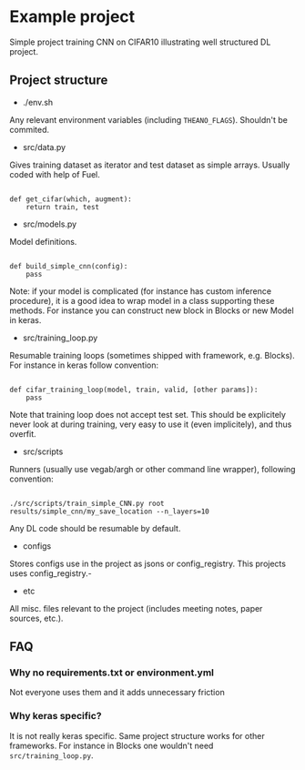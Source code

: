 # Example project

Simple project training CNN on CIFAR10 illustrating well structured DL project. 

## Project structure

* ./env.sh

Any relevant environment variables (including `THEANO_FLAGS`). Shouldn't be commited. 

* src/data.py

Gives training dataset as iterator and test dataset as simple arrays. Usually coded with help of Fuel.

```{python}

def get_cifar(which, augment):
    return train, test

```

* src/models.py

Model definitions.

```{python}

def build_simple_cnn(config):
    pass

```

Note: if your model is complicated (for instance has custom inference procedure), it is a good
idea to wrap model in a class supporting these methods. For instance you can construct new block in Blocks
or new Model in keras.

* src/training_loop.py

Resumable training loops (sometimes shipped with framework, e.g. Blocks). For instance in keras follow convention:

```{python}

def cifar_training_loop(model, train, valid, [other params]):
    pass

```

Note that training loop does not accept test set. This should be explicitely never look at during training,
very easy to use it (even implicitely), and thus overfit.

* src/scripts

Runners (usually use vegab/argh or other command line wrapper), following convention:

```{bash}

./src/scripts/train_simple_CNN.py root results/simple_cnn/my_save_location --n_layers=10

```

Any DL code should be resumable by default.

* configs

Stores configs use in the project as jsons or config_registry. This projects uses config_registry.-

* etc

All misc. files relevant to the project (includes meeting notes, paper sources, etc.).

## FAQ

### Why no requirements.txt or environment.yml

Not everyone uses them and it adds unnecessary friction

### Why keras specific?

It is not really keras specific. Same project structure works for other frameworks. For instance in Blocks one
wouldn't need `src/training_loop.py`.